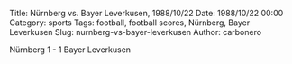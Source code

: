 Title: Nürnberg vs. Bayer Leverkusen, 1988/10/22
Date: 1988/10/22 00:00
Category: sports
Tags: football, football scores, Nürnberg, Bayer Leverkusen
Slug: nurnberg-vs-bayer-leverkusen
Author: carbonero


Nürnberg 1 - 1 Bayer Leverkusen
